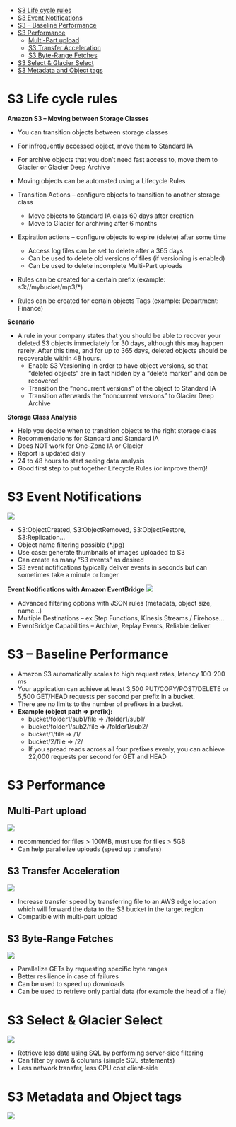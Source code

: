- [S3 Life cycle rules](#s3-life-cycle-rules)
- [S3 Event Notifications](#s3-event-notifications)
- [S3 – Baseline Performance](#s3--baseline-performance)
- [S3 Performance](#s3-performance)
  - [Multi-Part upload](#multi-part-upload)
  - [S3 Transfer Acceleration](#s3-transfer-acceleration)
  - [S3 Byte-Range Fetches](#s3-byte-range-fetches)
- [S3 Select \& Glacier Select](#s3-select--glacier-select)
- [S3 Metadata and Object tags](#s3-metadata-and-object-tags)

# S3 Life cycle rules 
**Amazon S3 – Moving between Storage Classes**
- You can transition objects between 
storage classes 
- For infrequently accessed object, 
move them to Standard IA
- For archive objects that you don’t 
need fast access to, move them to 
Glacier or Glacier Deep Archive
- Moving objects can be automated 
using a Lifecycle Rules

- Transition Actions – configure objects to transition to another storage class
  - Move objects to Standard IA class 60 days after creation
  - Move to Glacier for archiving after 6 months
- Expiration actions – configure objects to expire (delete) after some time
  - Access log files can be set to delete after a 365 days
  - Can be used to delete old versions of files (if versioning is enabled)
  - Can be used to delete incomplete Multi-Part uploads
- Rules can be created for a certain prefix (example: s3://mybucket/mp3/*)
- Rules can be created for certain objects Tags (example: Department: Finance)

**Scenario**
- A rule in your company states that you should be able to recover your 
deleted S3 objects immediately for 30 days, although this may happen 
rarely. After this time, and for up to 365 days, deleted objects should be 
recoverable within 48 hours.
  - Enable S3 Versioning in order to have object versions, so that “deleted 
  objects” are in fact hidden by a “delete marker” and can be recovered
  - Transition the “noncurrent versions” of the object to Standard IA
  - Transition afterwards the “noncurrent versions” to Glacier Deep Archive

**Storage Class Analysis**
- Help you decide when to transition objects to 
the right storage class
- Recommendations for Standard and Standard IA
- Does NOT work for One-Zone IA or Glacier
- Report is updated daily
- 24 to 48 hours to start seeing data analysis
- Good first step to put together Lifecycle Rules 
(or improve them)!

# S3 Event Notifications
![](Assets/2023-03-07-21-00-35.png)
- S3:ObjectCreated, S3:ObjectRemoved, 
S3:ObjectRestore, S3:Replication…
- Object name filtering possible (*.jpg)
- Use case: generate thumbnails of images 
uploaded to S3
- Can create as many “S3 events” as desired
- S3 event notifications typically deliver events 
in seconds but can sometimes take a minute 
or longer

**Event Notifications with Amazon EventBridge**
![](Assets/2023-03-07-20-52-41.png)
- Advanced filtering options with JSON rules (metadata, object size, name...)
- Multiple Destinations – ex Step Functions, Kinesis Streams / Firehose…
- EventBridge Capabilities – Archive, Replay Events, Reliable deliver

# S3 – Baseline Performance
- Amazon S3 automatically scales to high request rates, latency 100-200 ms
- Your application can achieve at least 3,500 PUT/COPY/POST/DELETE or 
5,500 GET/HEAD requests per second per prefix in a bucket. 
- There are no limits to the number of prefixes in a bucket. 
- **Example (object path => prefix):**
  - bucket/folder1/sub1/file => /folder1/sub1/
  - bucket/folder1/sub2/file => /folder1/sub2/
  - bucket/1/file => /1/
  - bucket/2/file => /2/
  - If you spread reads across all four prefixes evenly, you can achieve 22,000 
  requests per second for GET and HEAD

# S3 Performance
## Multi-Part upload
![](Assets/2023-03-07-21-13-24.png)
  - recommended for files > 100MB, must use for files > 5GB
  - Can help parallelize uploads (speed 
  up transfers)
## S3 Transfer Acceleration 
![](Assets/2023-03-07-21-14-18.png)
  - Increase transfer speed by transferring 
  file to an AWS edge location which will 
  forward the data to the S3 bucket in the 
  target region
  - Compatible with multi-part upload

## S3 Byte-Range Fetches
![](Assets/2023-03-07-21-16-05.png)
- Parallelize GETs by requesting specific byte ranges
- Better resilience in case of failures
- Can be used to speed up downloads
- Can be used to retrieve only partial 
data (for example the head of a file)

# S3 Select & Glacier Select
![](Assets/2023-03-07-21-20-09.png)
- Retrieve less data using SQL by performing server-side filtering
- Can filter by rows & columns (simple SQL statements)
- Less network transfer, less CPU cost client-side

# S3 Metadata and Object tags
![](Assets/2023-03-07-21-25-46.png)
